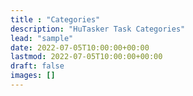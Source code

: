 ```yaml
---
title : "Categories"
description: "HuTasker Task Categories"
lead: "sample"
date: 2022-07-05T10:00:00+00:00
lastmod: 2022-07-05T10:00:00+00:00
draft: false
images: []
---
```


